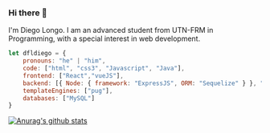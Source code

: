### Hi there 👋

I'm Diego Longo. I am an advanced student from UTN-FRM in Programming, with a special interest in web development.

```javascript
let dfldiego = {
    pronouns: "he" | "him",
    code: ["html", "css3", "Javascript", "Java"],
    frontend: ["React","vueJS"],
    backend: [{ Node: { framework: "ExpressJS", ORM: "Sequelize" } }, "PHP"],
    templateEngines: ["pug"],
    databases: ["MySQL"]
}
```

[![Anurag's github stats](https://github-readme-stats.vercel.app/api?username=dfldiego)](https://github.com/anuraghazra/github-readme-stats)
